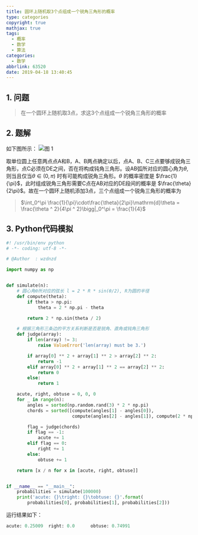 ```yaml
---
title: 圆环上随机取3个点组成一个锐角三角形的概率
type: categories
copyright: true
mathjax: true
tags:
  - 概率
  - 数学
  - 算法
categories:
  - 数学
abbrlink: 63520
date: 2019-04-18 13:40:45
---
```


## 1. 问题
> 在一个圆环上随机取3点，求这3个点组成一个锐角三角形的概率

## 2. 题解
如下图所示：
![图 1](https://i.loli.net/2019/04/18/5cb7da63b7766.png)

取单位圆上任意两点点A和B，A、B两点确定以后，点A、B、C三点要够成锐角三角形，点C必须在DE之间，否在将构成钝角三角形。设AB弧所对应的圆心角为$\theta$,则当且仅当$\theta \in (0, \pi)$ 时有可能构成锐角三角形。$\theta$ 的概率密度是 $\frac{1}{\pi}$，此时组成锐角三角形需要C点在AB对应的DE段间的概率是 $\frac{\theta}{2\pi}$。故在一个圆环上随机添加3点，三个点组成一个锐角三角形的概率为
> $\int_0^\pi \frac{1}{\pi}\cdot\frac{\theta}{2\pi}\mathrm{d}\theta = \frac{\theta ^ 2}{4\pi ^ 2}\bigg|_0^\pi = \frac{1}{4}$

## 3. Python代码模拟
```python
#! /usr/bin/env python
# -*- coding: utf-8 -*-

# @Author  : wzdnzd

import numpy as np


def simulate(n):
    # 圆心角θ所对应的弦长 l = 2 * R * sin(θ/2), R为圆的半径
    def compute(theta):
        if theta > np.pi:
            theta = 2 * np.pi - theta

        return 2 * np.sin(theta / 2)

    # 根据三角形三条边的平方关系判断是否是锐角、直角或钝角三角形
    def judge(array):
        if len(array) != 3:
            raise ValueError('len(array) must be 3.')

        if array[0] ** 2 + array[1] ** 2 > array[2] ** 2:
            return -1
        elif array[0] ** 2 + array[1] ** 2 == array[2] ** 2:
            return 0
        else:
            return 1

    acute, right, obtuse = 0, 0, 0
    for _ in range(n):
        angles = sorted(np.random.rand(3) * 2 * np.pi)
        chords = sorted([compute(angles[1] - angles[0]),
                         compute(angles[2] - angles[1]), compute(2 * np.pi + angles[0] - angles[2])])

        flag = judge(chords)
        if flag == -1:
            acute += 1
        elif flag == 0:
            right += 1
        else:
            obtuse += 1

    return [x / n for x in [acute, right, obtuse]]


if __name__ == "__main__":
    probabilities = simulate(100000)
    print('acute: {}\tright: {}\tobtuse: {}'.format(
        probabilities[0], probabilities[1], probabilities[2]))

```

运行结果如下：
```python
acute: 0.25009  right: 0.0      obtuse: 0.74991
```
